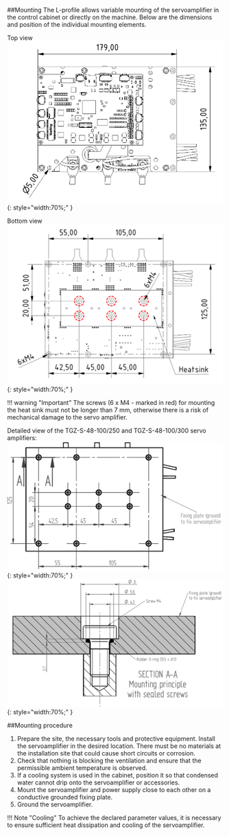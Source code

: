 ##Mounting
The L-profile allows variable mounting of the servoamplifier in the control cabinet or directly on the machine.
Below are the dimensions and position of the individual mounting elements.   

Top view
![TGZ-S-48-100/250 Mounting](../img/mounting1.png){: style="width:70%;" }   

Bottom view
![TGZ-S-48-100/250 Mounting](../img/mounting2.svg){: style="width:70%;" }

!!! warning "Important"
	The screws (6 x M4 - marked in red) for mounting the heat sink must not be longer than 7 mm, otherwise there is a risk of mechanical damage to the servo amplifier.
   
Detailed view of the TGZ-S-48-100/250 and TGZ-S-48-100/300 servo amplifiers:
![TGZ-S-48-100/250 Mounting](../img/mounting3.png){: style="width:70%;" }
![TGZ-S-48-100/250 Mounting](../img/mounting4.png){: style="width:70%;" }


##Mounting procedure

1. Prepare the site, the necessary tools and protective equipment. Install the servoamplifier in the desired location. 
   There must be no materials at the installation site that could cause short circuits or corrosion.
2. Check that nothing is blocking the ventilation and ensure that the permissible ambient temperature is observed.
3. If a cooling system is used in the cabinet, position it so that condensed water cannot drip onto the servoamplifier or accessories. 
4. Mount the servoamplifier and power supply close to each other on a conductive grounded fixing plate. 
5. Ground the servoamplifier.

!!! Note "Cooling"
	To achieve the declared parameter values, it is necessary to ensure sufficient heat dissipation and cooling of the servoamplifier.